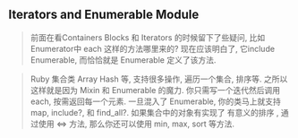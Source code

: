 ## Iterators and Enumerable Module

> 前面在看Containers Blocks 和 Iterators 的时候留下了些疑问, 比如Enumerator中 each 这样的方法哪里来的?  现在应该明白了, 它include Enumerable, 而恰恰就是 Enumerable 定义了该方法.

> Ruby 集合类 Array Hash 等, 支持很多操作, 遍历一个集合, 排序等. 之所以这样就是因为 Mixin 和 Enumerable 的魔力. 你只需写一个迭代然后调用 each, 按需返回每一个元素. 一旦混入了 Enumerable, 你的类马上就支持 map, include?, 和 find_all?. 如果集合中的对象有实现了 有意义的排序 , 通过使用 <=> 方法, 那么你还可以使用 min, max, sort 等方法.
